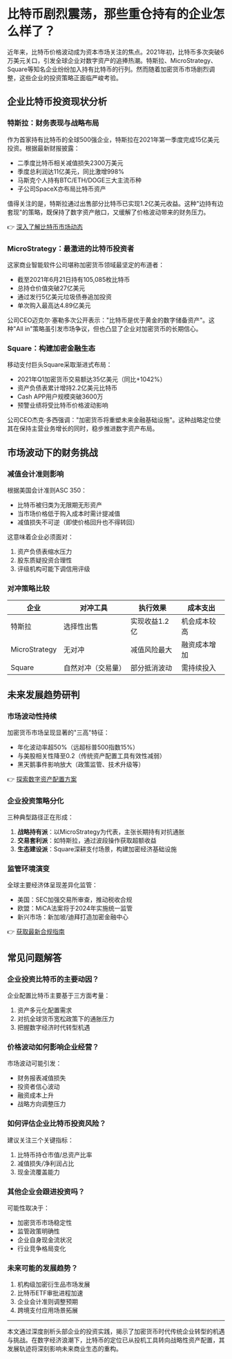 # 比特币剧烈震荡，那些重仓持有的企业怎么样了？

近年来，比特币价格波动成为资本市场关注的焦点。2021年初，比特币多次突破6万美元关口，引发全球企业对数字资产的追捧热潮。特斯拉、MicroStrategy、Square等知名企业纷纷加入持有比特币的行列。然而随着加密货币市场剧烈调整，这些企业的投资策略正面临严峻考验。

## 企业比特币投资现状分析

### 特斯拉：财务表现与战略布局
作为首家持有比特币的全球500强企业，特斯拉在2021年第一季度完成15亿美元投资。根据最新财报披露：
- 二季度比特币相关减值损失2300万美元
- 季度总利润达11亿美元，同比激增998%
- 马斯克个人持有BTC/ETH/DOGE三大主流币种
- 子公司SpaceX亦布局比特币资产

值得关注的是，特斯拉通过出售部分比特币已实现1.2亿美元收益。这种"边持有边套现"的策略，既保持了数字资产敞口，又缓解了价格波动带来的财务压力。

👉 [深入了解比特币市场动态](https://bit.ly/okx_welcome)

### MicroStrategy：最激进的比特币投资者
这家商业智能软件公司堪称加密货币领域最坚定的布道者：
- 截至2021年6月21日持有105,085枚比特币
- 总持仓价值突破27亿美元
- 通过发行5亿美元垃圾债券追加投资
- 单次购入最高达4.89亿美元

公司CEO迈克尔·塞勒多次公开表示："比特币是优于黄金的数字储备资产"。这种"All in"策略虽引发市场争议，但也凸显了企业对加密货币的长期信心。

### Square：构建加密金融生态
移动支付巨头Square采取渐进式布局：
- 2021年Q1加密货币交易额达35亿美元（同比+1042%）
- 资产负债表累计增持2.2亿美元比特币
- Cash APP用户规模突破3600万
- 预警业绩将受比特币价格波动影响

公司CEO杰克·多西强调："加密货币将重塑未来金融基础设施"。这种战略定位使其在保持主营业务增长的同时，稳步推进数字资产布局。

## 市场波动下的财务挑战

### 减值会计准则影响
根据美国会计准则ASC 350：
- 比特币被归类为无限期无形资产
- 当市场价格低于购入成本时需计提减值
- 减值损失不可逆（即使价格回升也不得转回）

这意味着企业必须面对：
1. 资产负债表缩水压力
2. 股东质疑投资合理性
3. 评级机构可能下调信用评级

### 对冲策略比较
| 企业        | 对冲工具          | 执行效果       | 成本支出      |
|-------------|-------------------|----------------|---------------|
| 特斯拉      | 选择性出售        | 实现收益1.2亿  | 机会成本较高  |
| MicroStrategy | 无对冲            | 减值风险最大   | 融资成本增加  |
| Square      | 自然对冲（交易量）| 部分抵消波动   | 需持续投入    |

## 未来发展趋势研判

### 市场波动性持续
加密货币市场呈现显著的"三高"特征：
- 年化波动率超50%（远超标普500指数15%）
- 与美股相关性降至0.2（传统资产配置工具有效性减弱）
- 黑天鹅事件影响放大（政策监管、技术升级等）

👉 [探索数字资产配置方案](https://bit.ly/okx_welcome)

### 企业投资策略分化
三种典型路径正在形成：
1. **战略持有派**：以MicroStrategy为代表，主张长期持有对抗通胀
2. **交易套利派**：如特斯拉，通过波段操作获取超额收益
3. **生态建设派**：Square深耕支付场景，构建加密经济基础设施

### 监管环境演变
全球主要经济体呈现差异化监管：
- 美国：SEC加强交易所审查，推动税收合规
- 欧盟：MiCA法案将于2024年实施统一监管
- 新兴市场：新加坡/迪拜打造加密金融中心

👉 [获取最新合规指南](https://bit.ly/okx_welcome)

## 常见问题解答

### 企业投资比特币的主要动因？
企业配置比特币主要基于三方面考量：
1. 资产多元化配置需求
2. 对抗全球货币宽松政策下的通胀压力
3. 把握数字经济时代转型机遇

### 价格波动如何影响企业经营？
市场波动可能引发：
- 财务报表减值损失
- 投资者信心波动
- 融资成本上升
- 战略方向调整压力

### 如何评估企业比特币投资风险？
建议关注三个关键指标：
1. 比特币持仓市值/总资产比率
2. 减值损失/净利润占比
3. 现金流覆盖能力

### 其他企业会跟进投资吗？
可能性取决于：
- 加密货币市场稳定性
- 监管政策明确性
- 企业自身现金流状况
- 行业竞争格局变化

### 未来可能的发展趋势？
1. 机构级加密衍生品市场发展
2. 比特币ETF审批进程加速
3. 企业会计准则调整预期
4. 跨境支付应用场景拓展

---

本文通过深度剖析头部企业的投资实践，揭示了加密货币时代传统企业转型的机遇与挑战。在数字经济浪潮下，比特币的定位已从投机工具转向战略性资产配置，其发展轨迹将深刻影响未来商业生态的重构。